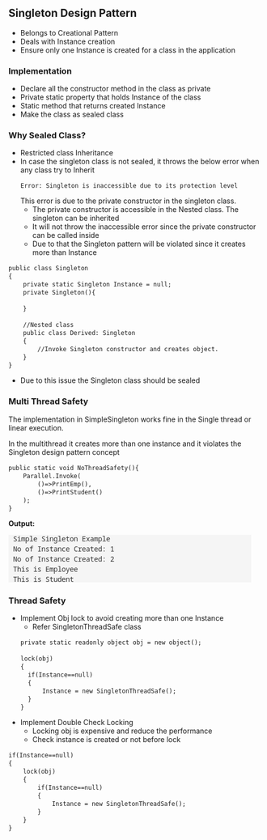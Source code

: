## Singleton Design Pattern

* Belongs to Creational Pattern
* Deals with Instance creation
* Ensure only one Instance is created for a class in the application

### Implementation 
* Declare all the constructor method in the class as private
* Private static property that holds Instance of the class
* Static method that returns created Instance 
* Make the class as sealed class

### Why Sealed Class?
* Restricted class Inheritance
* In case the singleton class is not sealed, it throws the below error when any class try to Inherit 
  ```
  Error: Singleton is inaccessible due to its protection level
  ```
  This error is due to the private constructor in the singleton class. 
  * The private constructor is accessible in the Nested class. The singleton can be inherited 
  * It will not throw the inaccessible error since the private constructor can be called inside
  * Due to that the Singleton pattern will be violated since it creates more than Instance
```
public class Singleton
{
    private static Singleton Instance = null;
    private Singleton(){

    }

    //Nested class
    public class Derived: Singleton
    {
        //Invoke Singleton constructor and creates object.
    }
}
```
* Due to this issue the Singleton class should be sealed

### Multi Thread Safety
The implementation in SimpleSingleton works fine in the Single thread or linear execution.

In the multithread it creates more than one instance and it violates the Singleton design pattern concept

```
public static void NoThreadSafety(){
    Parallel.Invoke(
        ()=>PrintEmp(),
        ()=>PrintStudent()
    );
}
```
**Output:**

![alt text](asset/image.png)

### Thread Safety
* Implement Obj lock to avoid creating more than one Instance
  * Refer SingletonThreadSafe class
  ```
  private static readonly object obj = new object();

  lock(obj)
  {
    if(Instance==null)
    {
        Instance = new SingletonThreadSafe();
    }
  }
  ```
* Implement Double Check Locking
  * Locking obj is expensive and reduce the performance
  * Check instance is created or not before lock
```
if(Instance==null)
{
    lock(obj)
    {
        if(Instance==null)
        {
            Instance = new SingletonThreadSafe();
        }
    }
}
```